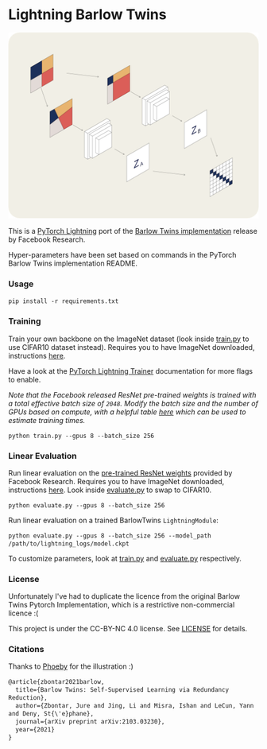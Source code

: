 # Lightning Barlow Twins

<p align="center">
  <img src="https://github.com/SeanNaren/lightning-barlowtwins/blob/master/diagram.png?raw=true" width="700">
</p>

This is a [PyTorch Lightning](https://github.com/PyTorchLightning/pytorch-lightning) port of the [Barlow Twins implementation](https://github.com/facebookresearch/barlowtwins) release by Facebook Research.

Hyper-parameters have been set based on commands in the PyTorch Barlow Twins implementation README.

### Usage
```
pip install -r requirements.txt
```

### Training
Train your own backbone on the ImageNet dataset (look inside [train.py](./train.py) to use CIFAR10 dataset instead). Requires you to have ImageNet downloaded, instructions [here](https://github.com/PyTorchLightning/lightning-bolts/blob/master/pl_bolts/datamodules/imagenet_datamodule.py#L132).

Have a look at the [PyTorch Lightning Trainer](https://pytorch-lightning.readthedocs.io/en/latest/common/trainer.html) documentation for more flags to enable.

*Note that the Facebook released ResNet pre-trained weights is trained with a total effective batch size of `2048`. Modify the batch size and the number of GPUs based on compute, with a helpful table [here](https://github.com/facebookresearch/barlowtwins/issues/7#issuecomment-806449220) which can be used to estimate training times.* 

```
python train.py --gpus 8 --batch_size 256
```

### Linear Evaluation

Run linear evaluation on the [pre-trained ResNet weights](https://github.com/facebookresearch/barlowtwins#pretrained-model) provided by Facebook Research. Requires you to have ImageNet downloaded, instructions [here](https://github.com/PyTorchLightning/lightning-bolts/blob/master/pl_bolts/datamodules/imagenet_datamodule.py#L132). Look inside [evaluate.py](./evaluate.py) to swap to CIFAR10.

```
python evaluate.py --gpus 8 --batch_size 256
```

Run linear evaluation on a trained BarlowTwins `LightningModule`:
```
python evaluate.py --gpus 8 --batch_size 256 --model_path /path/to/lightning_logs/model.ckpt
```

To customize parameters, look at [train.py](./train.py) and [evaluate.py](./evaluate.py) respectively.

### License

Unfortunately I've had to duplicate the licence from the original Barlow Twins Pytorch Implementation, which is a restrictive non-commercial licence :(

This project is under the CC-BY-NC 4.0 license. See [LICENSE](LICENSE) for details.

### Citations

Thanks to [Phoeby](https://www.phoebynaren.com) for the illustration :)

```
@article{zbontar2021barlow,
  title={Barlow Twins: Self-Supervised Learning via Redundancy Reduction},
  author={Zbontar, Jure and Jing, Li and Misra, Ishan and LeCun, Yann and Deny, St{\'e}phane},
  journal={arXiv preprint arXiv:2103.03230},
  year={2021}
}
```